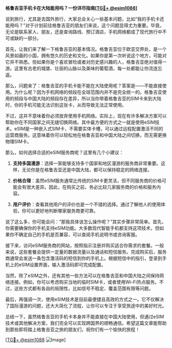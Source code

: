 **格鲁吉亚手机卡在大陆能用吗？一份详尽指南[[TG💪+ @esim1088](https://t.me/s/esim1088)]**

说到旅行，尤其是去国外旅行，大家总会关心一些基本问题，比如“我的手机卡还能用吗？”对于计划前往格鲁吉亚的朋友们来说，这个问题显得尤为重要。毕竟，无论是联系家人、朋友，还是查询路线、预订酒店，手机网络都成了现代旅行中不可或缺的一部分。

首先，让我们来了解一下格鲁吉亚的基本情况。格鲁吉亚位于欧亚交界处，是一个风景如画的小国，拥有悠久的历史和文化。如果你是第一次听说这个地方，可能对它并不熟悉。但如果你是个喜欢冒险或者对历史感兴趣的人，格鲁吉亚绝对值得一游。这里有古老的城堡、壮丽的山脉以及美味的葡萄酒，每一处都能让你流连忘返。

那么，问题来了：格鲁吉亚的手机卡能不能在大陆使用呢？答案是——不能直接使用。为什么呢？因为手机网络的频段在全球范围内并不是完全统一的。格鲁吉亚使用的频段与中国大陆的频段存在差异，所以当你带着格鲁吉亚的SIM卡来到大陆时，你的手机可能无法识别这张卡，从而导致无法正常使用。

不过，这并不意味着你必须放弃使用手机网络。实际上，现在有许多解决方案可以帮助你在不同国家之间无缝切换网络。其中最方便的方式之一就是使用eSIM技术。eSIM是一种嵌入式SIM卡，不需要实体卡槽，可以通过远程配置激活不同的运营商服务。这意味着你可以轻松地在格鲁吉亚和中国大陆之间切换，而无需更换物理SIM卡。

那么，如何选择合适的eSIM服务商呢？这里有几个小建议：

1. **支持多国漫游**：选择一家能够支持多个国家和地区漫游的服务商非常重要。这样，无论你是在格鲁吉亚还是中国大陆，都可以保持稳定的网络连接。
   
2. **价格合理**：虽然eSIM服务通常比传统的SIM卡更灵活，但不同服务商的价格可能会有很大差异。因此，在购买之前，务必比较几家服务商的价格和服务内容。

3. **用户评价**：查看其他用户的评价也是一个不错的选择。通过了解他人的使用体验，你可以更好地判断哪家服务商更可靠。

说了这么多，你可能会问：“那我具体该怎么操作呢？”其实步骤非常简单。首先，你需要确保你的手机支持eSIM功能。大多数现代智能手机都支持这项技术，但如果你不确定自己的手机是否兼容，可以查阅手机说明书或咨询客服。

接下来，访问eSIM服务商的网站，按照指示注册并购买适合你需求的套餐。一般来说，这些套餐会提供一定量的数据流量以及通话和短信服务。完成购买后，服务商通常会发送一条包含激活码的短信到你的手机上。根据短信中的指引，登录到手机上的eSIM设置界面，输入激活码即可完成配置。

当然，除了eSIM之外，还有其他一些方法可以在格鲁吉亚和中国大陆之间保持网络连接。例如，你可以考虑购买当地的临时SIM卡，或者使用Wi-Fi热点服务。不过，这些方式都有各自的局限性，比如信号不稳定、覆盖范围有限等问题。

最后，再强调一次，使用eSIM技术是目前最便捷且高效的方式之一。它不仅解决了国际漫游的问题，还大大简化了流程，让你可以专注于享受旅途中的美好时光。

总结一下，虽然格鲁吉亚的手机卡本身并不能直接在中国大陆使用，但通过eSIM技术或其他解决方案，我们完全可以实现跨国界的顺畅通信。希望这篇文章能帮助到那些即将踏上格鲁吉亚之旅的朋友们，祝你们有一个愉快的旅程！

[[TG💪+ @esim1088](https://t.me/s/esim1088) ![Image](https://i.postimg.cc/4NQfJmqS/Snipaste-2025-05-13-00-14-12.png)]